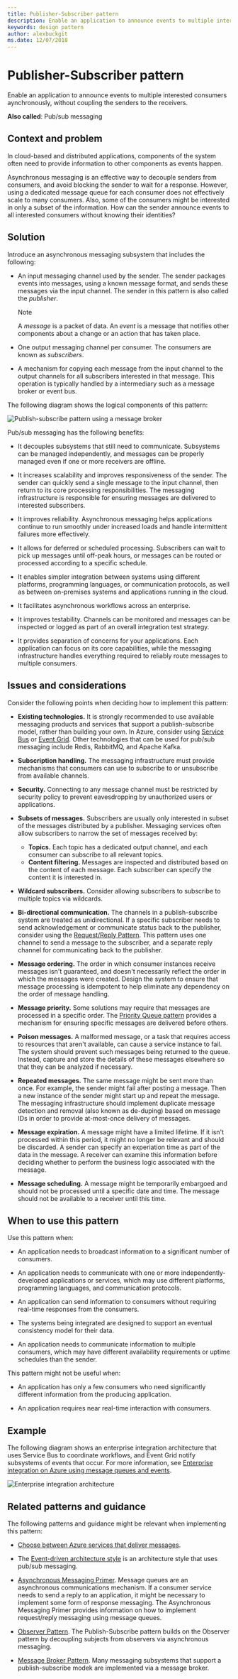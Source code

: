```yaml
---
title: Publisher-Subscriber pattern
description: Enable an application to announce events to multiple interested consumers asynchronously.
keywords: design pattern
author: alexbuckgit
ms.date: 12/07/2018
---
```


# Publisher-Subscriber pattern

Enable an application to announce events to multiple interested consumers aynchronously, without coupling the senders to the receivers.

**Also called**: Pub/sub messaging

## Context and problem

In cloud-based and distributed applications, components of the system often need to provide information to other components as events happen.

Asynchronous messaging is an effective way to decouple senders from consumers, and avoid blocking the sender to wait for a response. However, using a dedicated message queue for each consumer does not effectively scale to many consumers. Also, some of the consumers might be interested in only a subset of the information. How can the sender announce events to all interested consumers without knowing their identities?

## Solution

Introduce an asynchronous messaging subsystem that includes the following:

- An input messaging channel used by the sender. The sender packages events into messages, using a known message format, and sends these messages via the input channel. The sender in this pattern is also called the *publisher*.

  > [!NOTE]
  > A *message* is a packet of data. An *event* is a message that notifies other components about a change or an action that has taken place.

- One output messaging channel per consumer. The consumers are known as *subscribers*.

- A mechanism for copying each message from the input channel to the output channels for all subscribers interested in that message. This operation is typically handled by a intermediary such as a message broker or event bus.

The following diagram shows the logical components of this pattern:

![Publish-subscribe pattern using a message broker](./_images/publish-subscribe.png)
 
Pub/sub messaging has the following benefits:

- It decouples subsystems that still need to communicate. Subsystems can be managed independently, and messages can be properly managed even if one or more receivers are offline.

- It increases scalability and improves responsiveness of the sender. The sender can quickly send a single message to the input channel, then return to its core processing responsibilities. The messaging infrastructure is responsible for ensuring messages are delivered to interested subscribers.

- It improves reliability. Asynchronous messaging helps applications continue to run smoothly under increased loads and handle intermittent failures more effectively.

- It allows for deferred or scheduled processing. Subscribers can wait to pick up messages until off-peak hours, or messages can be routed or processed according to a specific schedule.

- It enables simpler integration between systems using different platforms, programming languages, or communication protocols, as well as between on-premises systems and applications running in the cloud.

- It facilitates asynchronous workflows across an enterprise.

- It improves testability. Channels can be monitored and messages can be inspected or logged as part of an overall integration test strategy.

- It provides separation of concerns for your applications. Each application can focus on its core capabilities, while the messaging infrastructure handles everything required to reliably route messages to multiple consumers. 

## Issues and considerations

Consider the following points when deciding how to implement this pattern:

- **Existing technologies.** It is strongly recommended to use available messaging products and services that support a publish-subscribe model, rather than building your own. In Azure, consider using [Service Bus](/azure/service-bus-messaging/) or [Event Grid](/azure/event-grid/). Other technologies that can be used for pub/sub messaging include Redis, RabbitMQ, and Apache Kafka.

- **Subscription handling.** The messaging infrastructure must provide mechanisms that consumers can use to subscribe to or unsubscribe from available channels.

- **Security.** Connecting to any message channel must be restricted by security policy to prevent eavesdropping by unauthorized users or applications.

- **Subsets of messages.** Subscribers are usually only interested in subset of the messages distributed by a publisher. Messaging services often allow subscribers to narrow the set of messages received by:

  - **Topics.** Each topic has a dedicated output channel, and each consumer can subscribe to all relevant topics.
  - **Content filtering.** Messages are inspected and distributed based on the content of each message. Each subscriber can specify the content it is interested in.

- **Wildcard subscribers.** Consider allowing subscribers to subscribe to multiple topics via wildcards.

- **Bi-directional communication.** The channels in a publish-subscribe system are treated as unidirectional. If a specific subscriber needs to send acknowledgement or communicate status back to the publisher, consider using the [Request/Reply Pattern](http://www.enterpriseintegrationpatterns.com/patterns/messaging/RequestReply.html). This pattern uses one channel to send a message to the subscriber, and a separate reply channel for communicating back to the publisher.

- **Message ordering.** The order in which consumer instances receive messages isn't guaranteed, and doesn't necessarily reflect the order in which the messages were created. Design the system to ensure that message processing is idempotent to help eliminate any dependency on the order of message handling.

- **Message priority.** Some solutions may require that messages are processed in a specific order. The [Priority Queue pattern](priority-queue.md) provides a mechanism for ensuring specific messages are delivered before others.

- **Poison messages.** A malformed message, or a task that requires access to resources that aren't available, can cause a service instance to fail. The system should prevent such messages being returned to the queue. Instead, capture and store the details of these messages elsewhere so that they can be analyzed if necessary.

- **Repeated messages.** The same message might be sent more than once. For example, the sender might fail after posting a message. Then a new instance of the sender might start up and repeat the message. The messaging infrastructure should implement duplicate message detection and removal (also known as de-duping) based on message IDs in order to provide at-most-once delivery of messages.

- **Message expiration.** A message might have a limited lifetime. If it isn't processed within this period, it might no longer be relevant and should be discarded. A sender can specify an experiation time as part of the data in the message. A receiver can examine this information before deciding whether to perform the business logic associated with the message.

- **Message scheduling.** A message might be temporarily embargoed and should not be processed until a specific date and time. The message should not be available to a receiver until this time.

## When to use this pattern

Use this pattern when:

- An application needs to broadcast information to a significant number of consumers.

- An application needs to communicate with one or more independently-developed applications or services, which may use different platforms, programming languages, and communication protocols.

- An application can send information to consumers without requiring real-time responses from the consumers.

- The systems being integrated are designed to support an eventual consistency model for their data.

- An application needs to communicate information to multiple consumers, which may have different availability requirements or uptime schedules than the sender.

This pattern might not be useful when:

- An application has only a few consumers who need significantly different information from the producing application.

- An application requires near real-time interaction with consumers.

## Example

The following diagram shows an enterprise integration architecture that uses Service Bus to coordinate workflows, and Event Grid notify subsystems of events that occur. 
For more information, see [Enterprise integration on Azure using message queues and events](../reference-architectures/enterprise-integration/queues-events.md).

![Enterprise integration architecture](../reference-architectures/enterprise-integration/_images/enterprise-integration-queues-events.png)

## Related patterns and guidance

The following patterns and guidance might be relevant when implementing this pattern:

- [Choose between Azure services that deliver messages](/azure/event-grid/compare-messaging-services).

- The [Event-driven architecture style](../guide/architecture-styles/event-driven.md) is an architecture style that uses pub/sub messaging.

- [Asynchronous Messaging Primer](https://msdn.microsoft.com/library/dn589781.aspx). Message queues are an asynchronous communications mechanism. If a consumer service needs to send a reply to an application, it might be necessary to implement some form of response messaging. The Asynchronous Messaging Primer provides information on how to implement request/reply messaging using message queues.

- [Observer Pattern](https://en.wikipedia.org/wiki/Observer_pattern). The Publish-Subscribe pattern builds on the Observer pattern by decoupling subjects from observers via asynchronous messaging.

- [Message Broker Pattern](https://en.wikipedia.org/wiki/Message_broker). Many messaging subsystems that support a publish-subscribe modek are implemented via a message broker.
